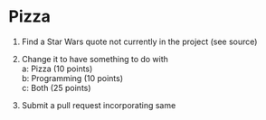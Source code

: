 # Pizza

1. Find a Star Wars quote not currently in the project (see source)

2. Change it to have something to do with  
   a: Pizza (10 points)  
   b: Programming (10 points)  
   c: Both (25 points)  

3. Submit a pull request incorporating same
